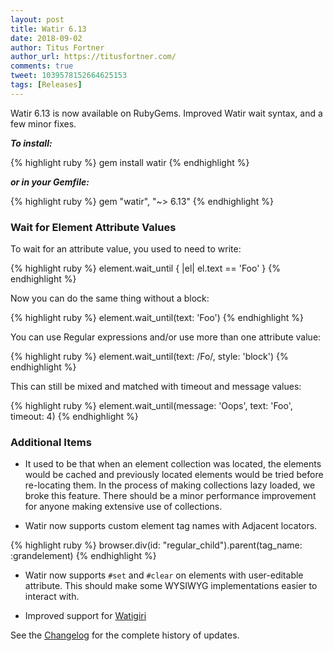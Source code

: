 ```yaml
---
layout: post
title: Watir 6.13
date: 2018-09-02
author: Titus Fortner
author_url: https://titusfortner.com/
comments: true
tweet: 1039578152664625153
tags: [Releases]
---
```


Watir 6.13 is now available on RubyGems. Improved Watir wait syntax, and a few minor fixes.
<!--more-->

***To install:***

{% highlight ruby %}
gem install watir
{% endhighlight %}

***or in your Gemfile:*** 

{% highlight ruby %}
gem "watir", "~> 6.13"
{% endhighlight %}
<p></p>

### Wait for Element Attribute Values

To wait for an attribute value, you used to need to write:

{% highlight ruby %}
element.wait_until { |el| el.text == 'Foo' }
{% endhighlight %}

Now you can do the same thing without a block:

{% highlight ruby %}
element.wait_until(text: 'Foo')
{% endhighlight %}

You can use Regular expressions and/or use more than one attribute value:

{% highlight ruby %}
element.wait_until(text: /Fo/, style: 'block')
{% endhighlight %}


This can still be mixed and matched with timeout and message values:

{% highlight ruby %}
element.wait_until(message: 'Oops', text: 'Foo', timeout: 4)
{% endhighlight %}


### Additional Items

* It used to be that when an element collection was located, the elements would be cached and previously
located elements would be tried before re-locating them. In the process of making collections lazy
loaded, we broke this feature. There should be a minor performance improvement for anyone making extensive
use of collections.

* Watir now supports custom element tag names with Adjacent locators.

{% highlight ruby %}
browser.div(id: "regular_child").parent(tag_name: :grandelement)
{% endhighlight %}

* Watir now supports `#set` and `#clear` on elements with user-editable attribute. This should make 
some WYSIWYG implementations easier to interact with.

* Improved support for [Watigiri](https://github.com/titusfortner/watigiri/)

See the [Changelog](https://github.com/watir/watir/blob/main/CHANGES.md) 
for the complete history of updates.